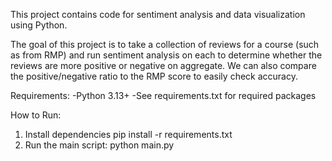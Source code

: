 This project contains code for sentiment analysis and data visualization using Python.

The goal of this project is to take a collection of reviews for a course (such as from RMP) and run sentiment analysis on each to determine whether the reviews are more positive or negative on aggregate. We can also compare the positive/negative ratio to the RMP score to easily check accuracy. 

Requirements: 
-Python 3.13+
-See requirements.txt for required packages

How to Run:
1. Install dependencies
   pip install -r requirements.txt
2. Run the main script:
   python main.py
